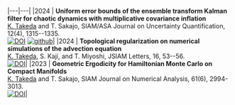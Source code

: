 
|---|---|
|2024 | **Uniform error bounds of the ensemble transform Kalman filter for chaotic dynamics with multiplicative covariance inflation** <br> <u>K. Takeda</u> and T. Sakajo, SIAM/ASA Journal on Uncertainty Quantification, 12(4), 1315--1335. <br> [![DOI](https://img.shields.io/badge/DOI-10.1137/22M1543550-lightblue?labelColor=lightgrey)](https://doi.org/10.1137/24M1637192) [![github](https://img.shields.io/badge/github-kotatakeda/etkf_inflation-mediumpurple?labelColor=lightgrey)](https://github.com/KotaTakeda/etkf_inflation)|
|2024 | **Topological regularization on numerical simulations of the advection equation** <br> <u>K. Takeda</u>, S. Kaji, and T. Miyoshi, JSIAM Letters, 16, 53--56. <br> [![DOI](https://img.shields.io/badge/DOI-10.14495/jsiaml.16.53-lightblue?labelColor=lightgrey)](https://doi.org/10.14495/jsiaml.16.53)|
|2023 | **Geometric Ergodicity for Hamiltonian Monte Carlo on Compact Manifolds** <br> <u>K. Takeda</u> and T. Sakajo, SIAM Journal on Numerical Analysis, 61(6), 2994-3013. <br> [![DOI](https://img.shields.io/badge/DOI-10.1137/22M1543550-lightblue?labelColor=lightgrey)](https://doi.org/10.1137/22M1543550)|

<!-- arxiv preprint <a href="https://arxiv.org/abs/2402.03756">arxiv:2402.03756</a>. -->
